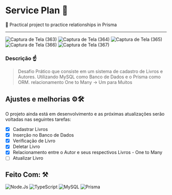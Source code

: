 # Service Plan 🥽
🤩 Practical project to practice relationships in Prisma

<hr>

![Captura de Tela (363)](https://user-images.githubusercontent.com/77081114/165511404-f5e309df-efba-48b1-b3ab-8aa055c0dbe4.png)
![Captura de Tela (364)](https://user-images.githubusercontent.com/77081114/165511407-b259aeb0-0329-4b93-9bab-aecd3007a208.png)
![Captura de Tela (365)](https://user-images.githubusercontent.com/77081114/165511408-670dffa8-93e6-438d-852c-e9b174a12646.png)
![Captura de Tela (366)](https://user-images.githubusercontent.com/77081114/165511410-811f6e72-b3ca-4165-9c17-b4a1ebbbde03.png)
![Captura de Tela (367)](https://user-images.githubusercontent.com/77081114/165511413-ceedab49-3a5b-487a-99de-7fcc4dac06c6.png)

### Descrição ☝
> Desafio Prático
> que consiste em um sistema de cadastro de Livros e Autores. Utilizando MySQL como Banco de Dados e o Prisma como ORM.
> relacionamento One to Many -> Um para Muitos


## Ajustes e melhorias ⚙🛠

O projeto ainda está em desenvolvimento e as próximas atualizações serão voltadas nas seguintes tarefas:

- [x] Cadastrar Livros
- [x] Inserção no Banco de Dados
- [x] Verificação de Livro
- [x] Deletar Livro
- [x] Relacionamento entre o Autor e seus respectivos Livros - One to Many
- [ ] Atualizar Livro

## Feito Com: ⚒
![Node.Js](https://img.shields.io/badge/Node.js-52b788?style=for-the-badge&logo=node.js&logoColor=white)
![TypeScript](https://img.shields.io/badge/TypeScript-00b4d8?style=for-the-badge&logo=typescript&logoColor=white)
![MySQL](https://img.shields.io/badge/MySQL-00000F?style=for-the-badge&logo=mysql&logoColor=white)
![Prisma](https://img.shields.io/badge/Prisma-0a9396?style=for-the-badge&logo=prisma&logoColor=white)

